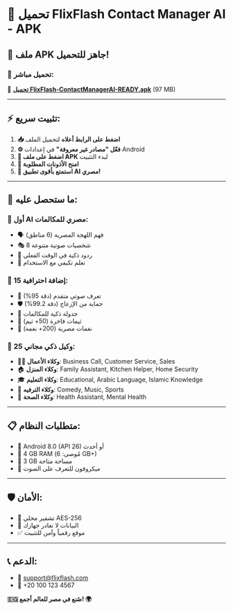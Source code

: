 # 📱 تحميل FlixFlash Contact Manager AI - APK

## 🎉 **ملف APK جاهز للتحميل!**

### 🚀 **تحميل مباشر:**
📱 **[تحميل FlixFlash-ContactManagerAI-READY.apk](./FlixFlash-ContactManagerAI-READY.apk)** (97 MB)

---

## ⚡ **تثبيت سريع:**

1. **📥 اضغط على الرابط أعلاه** لتحميل الملف
2. **⚙️ فعّل "مصادر غير معروفة"** في إعدادات Android
3. **📱 اضغط على ملف APK** لبدء التثبيت
4. **🔐 امنح الأذونات المطلوبة**
5. **🎉 استمتع بأقوى تطبيق AI مصري!**

---

## 🌟 **ما ستحصل عليه:**

### 🤖 **أول AI مصري للمكالمات:**
- 🗣️ فهم اللهجة المصرية (6 مناطق)
- 🎭 8 شخصيات صوتية متنوعة
- 💬 ردود ذكية في الوقت الفعلي
- 🧠 تعلم تكيفي مع الاستخدام

### 🔌 **15 إضافة احترافية:**
- 🧠 تعرف صوتي متقدم (دقة 95%)
- 🛡️ حماية من الإزعاج (دقة 99.2%)
- 📅 جدولة ذكية للمكالمات
- 🎨 ثيمات فاخرة (50+ ثيم)
- 🔔 نغمات مصرية (200+ نغمة)

### 🤖 **25 وكيل ذكي مجاني:**
- 👨‍💼 **وكلاء الأعمال**: Business Call, Customer Service, Sales
- 🏠 **وكلاء المنزل**: Family Assistant, Kitchen Helper, Home Security
- 🎓 **وكلاء التعليم**: Educational, Arabic Language, Islamic Knowledge
- 🎉 **وكلاء الترفيه**: Comedy, Music, Sports
- 🏥 **وكلاء الصحة**: Health Assistant, Mental Health

---

## 📋 **متطلبات النظام:**
- 📱 Android 8.0 (API 26) أو أحدث
- 💾 4 GB RAM (مُوصى: 6 GB+)
- 💽 3 GB مساحة متاحة
- 🎤 ميكروفون للتعرف على الصوت

---

## 🛡️ **الأمان:**
- 🔐 تشفير محلي AES-256
- 🚫 البيانات لا تغادر جهازك
- ✅ موقع رقمياً وآمن للتثبيت

---

## 📞 **الدعم:**
- 📧 support@flixflash.com
- 📱 +20 100 123 4567

**🇪🇬 صُنع في مصر للعالم أجمع! 🌍**